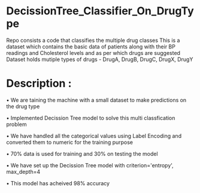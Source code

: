 # DecissionTree_Classifier_On_DrugType
Repo consists a code that classifies the multiple drug classes
This is a dataset which contains the basic data of patients along with their BP readings and Cholesterol levels and as per which drugs are suggested 
Dataset holds mutiple types of drugs - DrugA, DrugB, DrugC, DrugX, DrugY 

# Description : 

•	We are taining the machine with a small dataset to make predictions on the drug type 

•	Implemented Decission Tree model to solve this multi classfication problem

•	We have handled all the categorical values using Label Encoding and converted them to numeric for the training purpose 

•	70% data is used for training and 30% on testing the model 

•	We have set up the Decission Tree model with criterion='entropy', max_depth=4

•	This model has acheived 98% accuracy  
